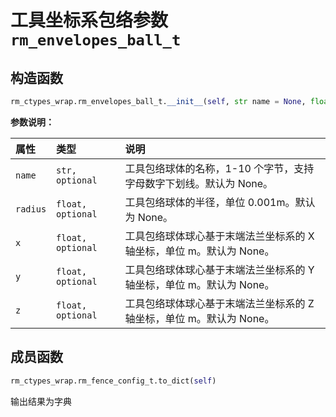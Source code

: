 # 工具坐标系包络参数`rm_envelopes_ball_t`

## 构造函数

```Python
rm_ctypes_wrap.rm_envelopes_ball_t.__init__(self, str name = None, float radius = None, float x = None, float y = None, float z = None)
```

**参数说明：**

|  属性  |  类型  |  说明  |
| :--- | :--- | :--- |
| `name` | `str, optional`       | 工具包络球体的名称，1-10 个字节，支持字母数字下划线。默认为 None。 |
| `radius` | `float, optional`    | 工具包络球体的半径，单位 0.001m。默认为 None。       |
| `x`    | `float, optional`     | 工具包络球体球心基于末端法兰坐标系的 X 轴坐标，单位 m。默认为 None。 |
| `y`    | `float, optional`     | 工具包络球体球心基于末端法兰坐标系的 Y 轴坐标，单位 m。默认为 None。 |
| `z`    | `float, optional`     | 工具包络球体球心基于末端法兰坐标系的 Z 轴坐标，单位 m。默认为 None。 |

## 成员函数

```Python
rm_ctypes_wrap.rm_fence_config_t.to_dict(self)
```

输出结果为字典
